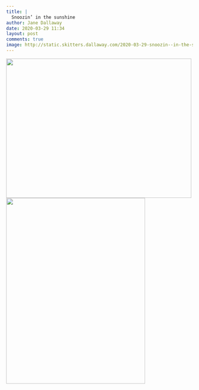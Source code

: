 ```yaml
---
title: |
  Snoozin’ in the sunshine
author: Jane Dallaway
date: 2020-03-29 11:34
layout: post
comments: true
image: http://static.skitters.dallaway.com/2020-03-29-snoozin--in-the-sunshine-thumb-1-IMG-0699.JPG
---
```


<div>
        <a href="http://static.skitters.dallaway.com/2020-03-29-snoozin--in-the-sunshine-fullsize-1-IMG-0699.JPG">
          <img src="http://static.skitters.dallaway.com/2020-03-29-snoozin--in-the-sunshine-thumb-1-IMG-0699.JPG" width="500" height="375"/>
        </a>
      </div><div>
        <a href="http://static.skitters.dallaway.com/2020-03-29-snoozin--in-the-sunshine-fullsize-2-IMG-0701.JPG">
          <img src="http://static.skitters.dallaway.com/2020-03-29-snoozin--in-the-sunshine-thumb-2-IMG-0701.JPG" width="375" height="500"/>
        </a>
      </div>


  
      